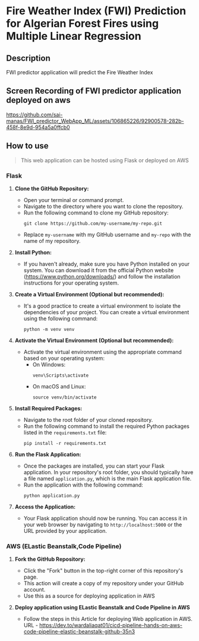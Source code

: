 # Fire Weather Index (FWI) Prediction for Algerian Forest Fires using Multiple Linear Regression

## Description
FWI predictor application will predict the Fire Weather Index 


## Screen Recording of FWI predictor application deployed on aws
https://github.com/sai-manas/FWI_predictor_WebApp_ML/assets/106865226/92900578-282b-458f-8e9d-954a5a0ffcb0

## How to use
> This web application can be hosted using Flask or deployed on AWS
### Flask
1. **Clone the GitHub Repository:**
   - Open your terminal or command prompt.
   - Navigate to the directory where you want to clone the repository.
   - Run the following command to clone my GitHub repository:
     ```
     git clone https://github.com/my-username/my-repo.git
     ```
   - Replace `my-username` with my GitHub username and `my-repo` with the name of my repository.

2. **Install Python:**
   - If you haven't already, make sure you have Python installed on your system. You can download it from the official Python website (https://www.python.org/downloads/) and follow the installation instructions for your operating system.

3. **Create a Virtual Environment (Optional but recommended):**
   - It's a good practice to create a virtual environment to isolate the dependencies of your project. You can create a virtual environment using the following command:
     ```
     python -m venv venv
     ```

4. **Activate the Virtual Environment (Optional but recommended):**
   - Activate the virtual environment using the appropriate command based on your operating system:
     - On Windows:
       ```
       venv\Scripts\activate
       ```
     - On macOS and Linux:
       ```
       source venv/bin/activate
       ```

5. **Install Required Packages:**
   - Navigate to the root folder of your cloned repository.
   - Run the following command to install the required Python packages listed in the `requirements.txt` file:
     ```
     pip install -r requirements.txt
     ```

6. **Run the Flask Application:**
   - Once the packages are installed, you can start your Flask application. In your repository's root folder, you should typically have a file named `application.py`, which is the main Flask application file.
   - Run the application with the following command:
     ```
     python application.py
     ```

7. **Access the Application:**
   - Your Flask application should now be running. You can access it in your web browser by navigating to `http://localhost:5000` or the URL provided by your application.

### AWS (ELastic Beanstalk,Code Pipeline)
1. **Fork the GitHub Repository:**
   - Click the "Fork" button in the top-right corner of this repository's page.
   - This action will create a copy of my repository under your GitHub account.
   - Use this as a source for deploying application in AWS

2. **Deploy application using ELastic Beanstalk and Code Pipeline in AWS**
   - Follow the steps in this Article for deploying Web application in AWS. URL - https://dev.to/wardaliaqat01/cicd-pipeline-hands-on-aws-code-pipeline-elastic-beanstalk-github-35n3
